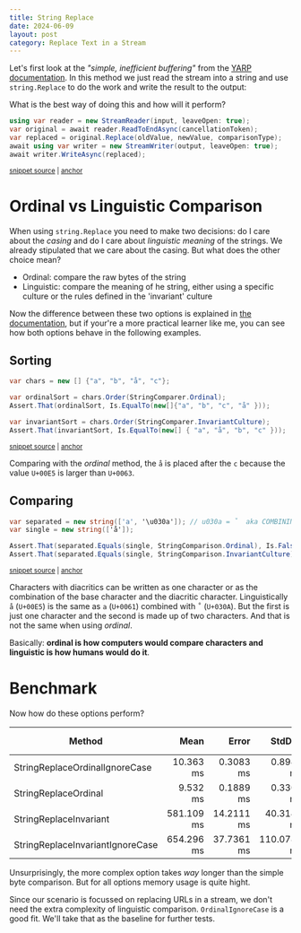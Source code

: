 ```yaml
---
title: String Replace
date: 2024-06-09
layout: post
category: Replace Text in a Stream
---
```


Let's first look at the _"simple, inefficient buffering"_ from the 
[YARP documentation][1]. In this method we just read the stream into a string
and use `string.Replace` to do the work and write the result to the output:

What is the best way of doing this and how will it perform?

<!--excerpt-->

<!-- snippet: StringReplace -->
<a id='snippet-StringReplace'></a>
```cs
using var reader = new StreamReader(input, leaveOpen: true);
var original = await reader.ReadToEndAsync(cancellationToken);
var replaced = original.Replace(oldValue, newValue, comparisonType);
await using var writer = new StreamWriter(output, leaveOpen: true);
await writer.WriteAsync(replaced);
```
<sup><a href='https://github.com/LodewijkSioen/ReplaceTextInStream/tree/master/ReplaceTextInStream/UsingStringReplace.cs#L7-L13' title='Snippet source file'>snippet source</a> | <a href='#snippet-StringReplace' title='Start of snippet'>anchor</a></sup>
<!-- endSnippet -->

# Ordinal vs Linguistic Comparison
When using `string.Replace` you need to make two decisions: do I care about the 
_casing_ and do I care about _linguistic meaning_ of the strings. We already
stipulated that we care about the casing. But what does the other choice mean?

 - Ordinal: compare the raw bytes of the string
 - Linguistic: compare the meaning of he string, either using a specific culture or the rules defined in the 'invariant' culture

Now the difference between these two options is explained in 
[the documentation][2], but if your're a more practical learner like me, you 
can see how both options behave in the following examples.

## Sorting
<!-- snippet: OrdinalVsInvariantSort -->
<a id='snippet-OrdinalVsInvariantSort'></a>
```cs
var chars = new [] {"a", "b", "å", "c"};

var ordinalSort = chars.Order(StringComparer.Ordinal);
Assert.That(ordinalSort, Is.EqualTo(new[]{"a", "b", "c", "å" }));

var invariantSort = chars.Order(StringComparer.InvariantCulture);
Assert.That(invariantSort, Is.EqualTo(new[] { "a", "å", "b", "c" }));
```
<sup><a href='https://github.com/LodewijkSioen/ReplaceTextInStream/tree/master/ReplaceTextInStream.Test/Experiments.cs#L105-L113' title='Snippet source file'>snippet source</a> | <a href='#snippet-OrdinalVsInvariantSort' title='Start of snippet'>anchor</a></sup>
<!-- endSnippet -->

Comparing with the _ordinal_ method, the `å` is placed after the `c` because
the value `U+00E5` is larger than `U+0063`.

## Comparing
<!-- snippet: OrdinalVsInvariantCompare -->
<a id='snippet-OrdinalVsInvariantCompare'></a>
```cs
var separated = new string(['a', '\u030a']); // u030a = ̊  aka COMBINING RING ABOVE
var single = new string(['å']);

Assert.That(separated.Equals(single, StringComparison.Ordinal), Is.False);
Assert.That(separated.Equals(single, StringComparison.InvariantCulture), Is.True);
```
<sup><a href='https://github.com/LodewijkSioen/ReplaceTextInStream/tree/master/ReplaceTextInStream.Test/Experiments.cs#L119-L125' title='Snippet source file'>snippet source</a> | <a href='#snippet-OrdinalVsInvariantCompare' title='Start of snippet'>anchor</a></sup>
<!-- endSnippet -->

Characters with diacritics can be written as one character or as the 
combination of the base character and the diacritic character.
Linguistically `å` (`U+00E5`) is the same as `a` (`U+0061`) combined with 
<code>&#778;&nbsp;</code> (`U+030A`).
But the first is just one character and the second is made up of two 
characters. And that is not the same when using _ordinal_.

Basically: __ordinal is how computers would compare characters and linguistic
is how humans would do it__.

# Benchmark
Now how do these options perform?

<div class="benchmark" markdown="1">

| Method                           | Mean       | Error      | StdDev      | Median     | Ratio | RatioSD | Gen0      | Gen1      | Gen2      | Allocated | Alloc Ratio |
|--------------------------------- |-----------:|-----------:|------------:|-----------:|------:|--------:|----------:|----------:|----------:|----------:|------------:|
| StringReplaceOrdinalIgnoreCase   |  10.363 ms |  0.3083 ms |   0.8944 ms |  10.292 ms |  1.00 |    0.00 | 1281.2500 | 1250.0000 |  453.1250 |  17.05 MB |        1.00 |
| StringReplaceOrdinal             |   9.532 ms |  0.1889 ms |   0.3309 ms |   9.561 ms |  0.88 |    0.06 | 1218.7500 | 1156.2500 |  390.6250 |  12.19 MB |        0.71 |
| StringReplaceInvariant           | 581.109 ms | 14.2111 ms |  40.3144 ms | 571.019 ms | 56.28 |    6.32 | 1000.0000 | 1000.0000 | 1000.0000 |  20.17 MB |        1.18 |
| StringReplaceInvariantIgnoreCase | 654.296 ms | 37.7361 ms | 110.0780 ms | 623.615 ms | 63.69 |   13.64 | 1000.0000 | 1000.0000 | 1000.0000 |  20.18 MB |        1.18 |

</div>

Unsurprisingly, the more complex option takes _way_ longer than the simple byte
comparison. But for all options memory usage is quite hight.

Since our scenario is focussed on replacing URLs in a stream, we don't need the
extra complexity of linguistic comparison. `OrdinalIgnoreCase` is a good fit.
We'll take that as the baseline for further tests.

[1]: https://microsoft.github.io/reverse-proxy/articles/transforms.html#request-body-transforms
[2]: https://learn.microsoft.com/en-us/dotnet/standard/base-types/best-practices-strings
